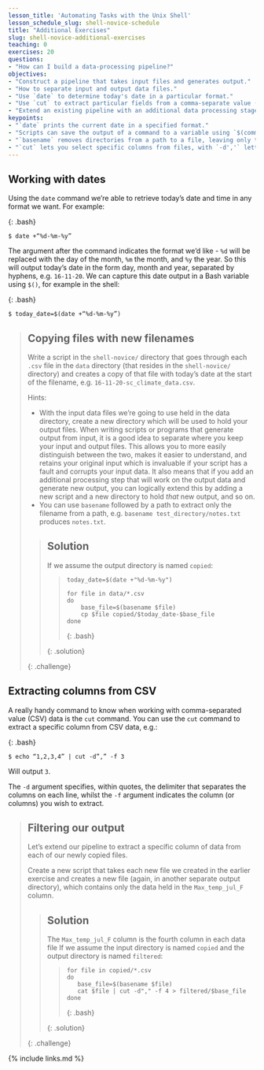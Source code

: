 ```yaml
---
lesson_title: 'Automating Tasks with the Unix Shell'
lesson_schedule_slug: shell-novice-schedule
title: "Additional Exercises"
slug: shell-novice-additional-exercises
teaching: 0
exercises: 20
questions:
- "How can I build a data-processing pipeline?"
objectives:
- "Construct a pipeline that takes input files and generates output."
- "How to separate input and output data files."
- "Use `date` to determine today's date in a particular format."
- "Use `cut` to extract particular fields from a comma-separate value (CSV) data file."
- "Extend an existing pipeline with an additional data processing stage."
keypoints:
- "`date` prints the current date in a specified format."
- "Scripts can save the output of a command to a variable using `$(command)`"
- "`basename` removes directories from a path to a file, leaving only the name"
- "`cut` lets you select specific columns from files, with `-d','` letting you select the column separator, and `-f` letting you select the columns you want."
---
```


## Working with dates

Using the `date` command we’re able to retrieve today’s date and time in any format we want. For example:

{: .bash}
~~~
$ date +“%d-%m-%y”
~~~

The argument after the command indicates the format we’d like - `%d` will be replaced with the day of the month, `%m` the month, and `%y` the year. So this will output today’s date in the form day, month and year, separated by hyphens, e.g. `16-11-20`. We can capture this date output in a Bash variable using `$()`, for example in the shell:

{: .bash}
~~~
$ today_date=$(date +“%d-%m-%y”)
~~~

> ## Copying files with new filenames
>
> Write a script in the `shell-novice/` directory that goes through each `.csv` file in the `data` directory (that resides in
> the `shell-novice/` directory) and
> creates a copy of that file with today’s date at the start of the filename, e.g. `16-11-20-sc_climate_data.csv`.
>
> Hints:
>
> - With the input data files we’re going to use held in the data directory, create a new directory which will be used to hold your output files. When writing scripts or programs that generate output from input, it is a good idea to separate where you keep your input and output files. This allows you to more easily distinguish between the two, makes it easier to understand, and retains your original input which is invaluable if your script has a fault and corrupts your input data. It also means that if you add an additional processing step that will work on the output data and generate new output, you can logically extend this by adding a new script and a new directory to hold *that* new output, and so on.
> - You can use `basename` followed by a path to extract only the filename from a path, e.g. `basename test_directory/notes.txt` produces `notes.txt`.
>
> > ## Solution
> > If we assume the output directory is named `copied`:
> >
> >
> > > ~~~
> > > today_date=$(date +"%d-%m-%y")
> > >
> > > for file in data/*.csv
> > > do
> > >     base_file=$(basename $file)
> > >     cp $file copied/$today_date-$base_file
> > > done
> > > ~~~
> > > {: .bash}
> > 
> > {: .solution}
>
> {: .challenge}


## Extracting columns from CSV

A really handy command to know when working with comma-separated value (CSV) data is the `cut` command. You can use the `cut` command to extract a specific column from CSV data, e.g.:

{: .bash}
~~~
$ echo “1,2,3,4” | cut -d”,” -f 3
~~~

Will output `3`.

The `-d` argument specifies, within quotes, the delimiter that separates the columns on each line, whilst the `-f` argument indicates the column (or columns) you wish to extract.

> ## Filtering our output
>
> Let’s extend our pipeline to extract a specific column of data from each of our newly copied files.
>
> Create a new script that takes each new file we created in the earlier exercise and creates a new file (again, in another separate output directory), which contains only the data held in the `Max_temp_jul_F` column.
>
> > ## Solution
> > The `Max_temp_jul_F` column is the fourth column in each data file
> > If we assume the input directory is named `copied` and the output directory is named `filtered`:
> >
> >
> > > ~~~
> > > for file in copied/*.csv
> > > do
> > >    base_file=$(basename $file)
> > >    cat $file | cut -d"," -f 4 > filtered/$base_file
> > > done
> > > ~~~
> > > {: .bash}
> >
> > {: .solution}
>
> {: .challenge}

{% include links.md %}
